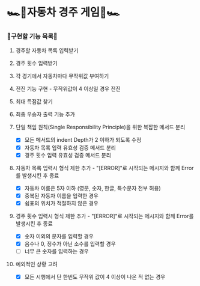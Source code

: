 # 🏎️🏁자동차 경주 게임🏁🏎️

### 🚗구현할 기능 목록🚗

1.  경주할 자동차 목록 입력받기

2.  경주 횟수 입력받기

3.  각 경기에서 자동차마다 무작위값 부여하기

4.  전진 기능 구현 - 무작위값이 4 이상일 경우 전진

5.  최대 득점값 찾기

6.  최종 우승자 출력 기능 추가

7.  단일 책임 원칙(Single Responsibility Principle)을 위한 복잡한 메서드 분리

    - [x] 모든 메서드의 indent Depth가 2 이하가 되도록 수정
    - [x] 자동차 목록 입력 유효성 검증 메서드 분리
    - [x] 경주 횟수 입력 유효성 검증 메서드 분리

8.  자동차 목록 입력시 형식 제한 추가 - "[ERROR]"로 시작되는 메시지와 함께 Error를 발생시킨 후 종료

    - [x] 자동차 이름은 5자 이하 (영문, 숫자, 한글, 특수문자 전부 허용)
    - [x] 중복된 자동차 이름을 입력한 경우
    - [x] 쉼표의 위치가 적절하지 않은 경우

9.  경주 횟수 입력시 형식 제한 추가 - "[ERROR]"로 시작되는 메시지와 함께 Error를 발생시킨 후 종료

    - [x] 숫자 이외의 문자를 입력할 경우
    - [x] 음수나 0, 정수가 아닌 소수를 입력할 경우
    - [ ] 너무 큰 숫자를 입력하는 경우

10. 예외적인 상황 고려
    - [x] 모든 시행에서 단 한번도 무작위 값이 4 이상이 나온 적 없는 경우

